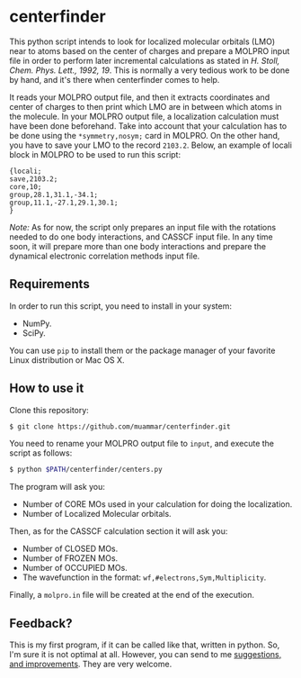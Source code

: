 centerfinder
============

This python script intends to look for localized molecular orbitals (LMO) near
to atoms based on the center of charges and prepare a MOLPRO input file in
order to perform later incremental calculations as stated in _H. Stoll, Chem.
Phys. Lett., 1992, 19_. This is normally a very tedious work to be done by
hand, and it's there when centerfinder comes to help.

It reads your MOLPRO output file, and then it extracts coordinates and center
of charges to then print which LMO are in between which atoms in the molecule.
In your MOLPRO output file, a localization calculation must have been done
beforehand. Take into account that your calculation has to be done using the
`*symmetry,nosym;` card in MOLPRO. On the other hand, you have to save your LMO
to the record `2103.2`. Below, an example of locali block in MOLPRO to be used
to run this script:

```
{locali;
save,2103.2;
core,10;
group,28.1,31.1,-34.1;
group,11.1,-27.1,29.1,30.1;
}
```

*Note:* As for now, the script only prepares an input file with the rotations
needed to do one body interactions, and CASSCF input file. In any time soon, it
will prepare more than one body interactions and prepare the dynamical
electronic correlation methods input file.

## Requirements

In order to run this script, you need to install in your system:

- NumPy.
- SciPy.

You can use `pip` to install them or the package manager of your favorite Linux
distribution or Mac OS X.

## How to use it

Clone this repository:

```bash
$ git clone https://github.com/muammar/centerfinder.git
```

You need to rename your MOLPRO output file to `input`, and execute the script
as follows:

```bash
$ python $PATH/centerfinder/centers.py
```

The program will ask you:

- Number of CORE MOs used in your calculation for doing the localization.
- Number of Localized Molecular orbitals.

Then, as for the CASSCF calculation section it will ask you:

- Number of CLOSED MOs.
- Number of FROZEN MOs.
- Number of OCCUPIED MOs.
- The wavefunction in the format: `wf,#electrons,Sym,Multiplicity`.

Finally, a `molpro.in` file will be created at the end of the execution.

## Feedback?

This is my first program, if it can be called like that, written in python. So,
I'm sure it is not optimal at all. However, you can send to me
[suggestions, and improvements](https://github.com/muammar/centerfinder/issues).
They are very welcome.
